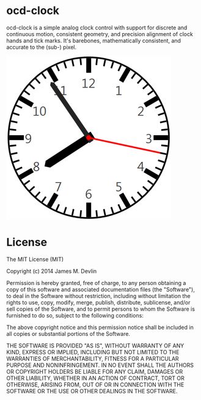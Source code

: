 # ocd-clock #

ocd-clock is a simple analog clock control with support for discrete and continuous motion, consistent geometry, and precision alignment of clock hands and tick marks. It's barebones, mathematically consistent, and accurate to the (sub-) pixel.

![OCD Clock v1.0](ocd-clock-assets/ocd_clock.png?raw=true "OCD Clock v1.0")

# License #

The MIT License (MIT)

Copyright (c) 2014 James M. Devlin

Permission is hereby granted, free of charge, to any person obtaining a copy
of this software and associated documentation files (the "Software"), to deal
in the Software without restriction, including without limitation the rights
to use, copy, modify, merge, publish, distribute, sublicense, and/or sell
copies of the Software, and to permit persons to whom the Software is
furnished to do so, subject to the following conditions:

The above copyright notice and this permission notice shall be included in all
copies or substantial portions of the Software.

THE SOFTWARE IS PROVIDED "AS IS", WITHOUT WARRANTY OF ANY KIND, EXPRESS OR
IMPLIED, INCLUDING BUT NOT LIMITED TO THE WARRANTIES OF MERCHANTABILITY,
FITNESS FOR A PARTICULAR PURPOSE AND NONINFRINGEMENT. IN NO EVENT SHALL THE
AUTHORS OR COPYRIGHT HOLDERS BE LIABLE FOR ANY CLAIM, DAMAGES OR OTHER
LIABILITY, WHETHER IN AN ACTION OF CONTRACT, TORT OR OTHERWISE, ARISING FROM,
OUT OF OR IN CONNECTION WITH THE SOFTWARE OR THE USE OR OTHER DEALINGS IN THE
SOFTWARE.


